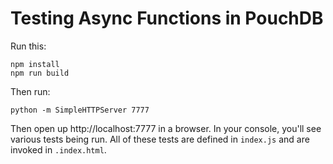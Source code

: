 Testing Async Functions in PouchDB
=====

Run this:

    npm install
    npm run build


Then run:

    python -m SimpleHTTPServer 7777

Then open up http://localhost:7777 in a browser. In your console,
you'll see various tests being run. All of these tests are
defined in `index.js` and are invoked in `.index.html`.
